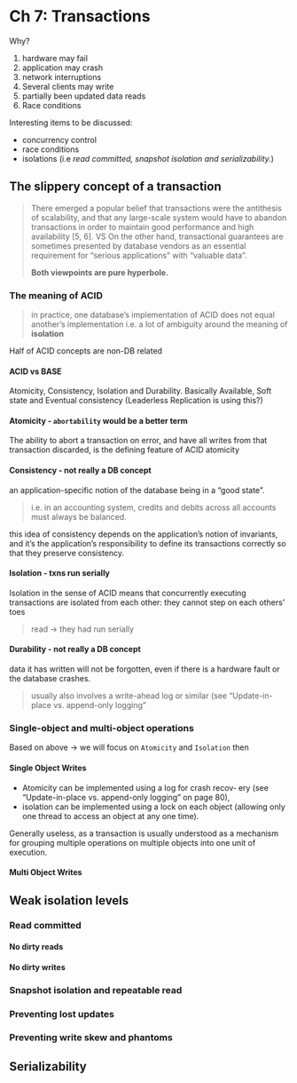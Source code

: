 # Ch 7: Transactions

Why?
1. hardware may fail
2. application may crash
3. network interruptions
4. Several clients may write
5. partially been updated data reads
6. Race conditions

Interesting items to be discussed:
- concurrency control
- race conditions
- isolations (i.e *read committed, snapshot isolation and serializability.*)
## The slippery concept of a transaction

> There emerged a popular belief that transactions were the antithesis of scalability, and that any large-scale system would have to abandon transactions in order to maintain good performance and high availability [5, 6].
> VS
> On the other hand, transactional guarantees are sometimes presented by database vendors as an essential requirement for “serious applications” with “valuable data”. 
> 
> **Both viewpoints are pure hyperbole.**
### The meaning of ACID

> in practice, one database’s implementation of ACID does not equal another’s implementation
> 	i.e. a lot of ambiguity around the meaning of **isolation**

Half of ACID concepts are non-DB related
#### ACID vs BASE

Atomicity, Consistency, Isolation and Durability.
Basically Available, Soft state and Eventual consistency (Leaderless Replication is using this?)

#### Atomicity - `abortability` would be a better term

The ability to abort a transaction on error, and have all writes from that transaction
discarded, is the defining feature of ACID atomicity
#### Consistency - not really a DB concept

an application-specific notion of the database being in a “good state”.
> i.e. in an accounting system, credits and debits across all accounts must always be balanced.

 this idea of consistency depends on the application’s notion of invariants,
and it’s the application’s responsibility to define its transactions correctly so that they
preserve consistency.
#### Isolation - txns run serially

Isolation in the sense of ACID means that concurrently executing transactions are
isolated from each other: they cannot step on each others’ toes
> read -> they had run serially
#### Durability - not really a DB concept

data it has written will not be forgotten, even if there is a hardware fault or the database crashes.
> usually also involves a write-ahead log or similar (see “Update-in-place vs. append-only logging”
### Single-object and multi-object operations

Based on above -> we will focus on `Atomicity` and `Isolation` then
#### Single Object Writes

- Atomicity can be implemented using a log for crash recov‐
ery (see “Update-in-place vs. append-only logging” on page 80), 
- isolation can be implemented using a lock on each object (allowing only one thread to access an object at any one time).

Generally  useless, as a transaction is usually understood as a mechanism for grouping multiple operations on multiple objects into one unit of execution.
#### Multi Object Writes

## Weak isolation levels


### Read committed

#### No dirty reads

#### No dirty writes

### Snapshot isolation and repeatable read

### Preventing lost updates

### Preventing write skew and phantoms

## Serializability
